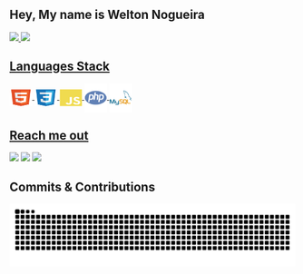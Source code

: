 ## Hey, My name is Welton Nogueira

<div>
  <a href="https://github.com/NogueiraWelton">
  <img height="180em" src="https://github-readme-stats.vercel.app/api?username=NogueiraWelton&show_icons=true&theme=dark&include_all_commits=true&count_private=true"/>
  <img height="180em" src="https://github-readme-stats.vercel.app/api/top-langs/?username=NogueiraWelton&layout=compact&langs_count=7&card_width=254&theme=dark"/>
</div>

## Languages Stack
  
  <img align="center" alt="Welton-HTML" height="30" width="40" src="https://raw.githubusercontent.com/devicons/devicon/master/icons/html5/html5-original.svg">
  <img align="center" alt="Welton-CSS" height="30" width="40" src="https://raw.githubusercontent.com/devicons/devicon/master/icons/css3/css3-original.svg">
  <img align="center" alt="Welton-JS" height="30" width="40" src="https://raw.githubusercontent.com/devicons/devicon/master/icons/javascript/javascript-plain.svg">
  <img align="center" alt="Welton-PHP" height="50" width="40" src="https://raw.githubusercontent.com/devicons/devicon/master/icons/php/php-plain.svg">
  <img align="center" alt="Welton-SQL" height="50" width="40" src="https://raw.githubusercontent.com/devicons/devicon/master/icons/mysql/mysql-original-wordmark.svg">
  
## Reach me out
  

<div> 
<a href="https://www.linkedin.com/in/NogueiraWelton" target="_blank"><img src="https://img.shields.io/badge/-LinkedIn-%230077B5?style=for-the-badge&logo=linkedin&logoColor=white" target="_blank"></a> 
<a href = "mailto:welton.nogueira.dev@gmail.com"><img src="https://img.shields.io/badge/-Gmail-%23333?style=for-the-badge&logo=gmail&logoColor=white" target="_blank"></a>
<a href="#" target="_blank"><img src="https://img.shields.io/badge/Discord-7289DA?style=for-the-badge&logo=discord&logoColor=white" target="_blank"></a>
  
  ## Commits & Contributions
 
  ![Snake animation](https://github.com/NogueiraWelton/NogueiraWelton/blob/output/github-contribution-grid-snake.svg)
 
</div>
